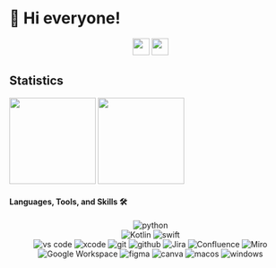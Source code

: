 # 👋 Hi everyone!

<div align="center">
    <a href="https://www.instagram.com/ileene.trinia/"><img src="https://img.shields.io/badge/Instagram-%23E4405F.svg?style=for-the-badge&logo=Instagram&logoColor=white" style="margin-bottom: 4px;" height="30px" target="_blank"></a>
    <a href="https://www.linkedin.com/in/ileene-trinia/"><img src="https://img.shields.io/badge/Linkedin-%230A66C2.svg?style=for-the-badge&logo=Linkedin&logoColor=white" style="margin-bottom: 4px;" height="30px" target="_blank"></a>
</div>

## Statistics

<div>
    <img height="154" src="https://github-readme-streak-stats.herokuapp.com/?user=daudhiyaa&theme=radical">
    <!-- <img height="154" src="https://github-readme-stats.vercel.app/api/top-langs/?username=daudhiyaa&layout=compact&&theme=radical&langs_count=8)](https://github.com/daudhiyaa"/> -->
    <img height="154" src="https://github-readme-stats.vercel.app/api?username=daudhiyaa&show_icons=true&theme=radical&count_private=true&include_all_commits=true&rank_icon=github"/>
</div>

#### Languages, Tools, and Skills 🛠

  <div align="center">
    <!-- Languages -->
    <img src="https://img.shields.io/badge/python-3776AB?style=for-the-badge&logo=python&logoColor=white" alt="python" />
    <br>
    <!-- Mobile -->
    <img src="https://img.shields.io/badge/kotlin-7F52FF?style=for-the-badge&logo=kotlin&logoColor=white" alt="Kotlin" />
    <img src="https://img.shields.io/badge/swift-F05138?style=for-the-badge&logo=swift&logoColor=white" alt="swift" />
    <br/>
    <!-- Tools -->
    <img src="https://img.shields.io/badge/vs%20code-007ACC?style=for-the-badge&logo=visual%20studio%20code&logoColor=white" alt="vs code" />
    <img src="https://img.shields.io/badge/xcode-147EFB?style=for-the-badge&logo=xcode&logoColor=white" alt="xcode" />
    <img src="https://img.shields.io/badge/Git-F05032?style=for-the-badge&logo=git&logoColor=white" alt="git" />
    <img src="https://img.shields.io/badge/GitHub-181717?style=for-the-badge&logo=github&logoColor=white" alt="github" />
    <img src="https://img.shields.io/badge/Jira-0052CC?style=for-the-badge&logo=jira&logoColor=white" alt="Jira" />
    <img src="https://img.shields.io/badge/Confluence-172B4D?style=for-the-badge&logo=confluence&logoColor=white" alt="Confluence" />
    <img src="https://img.shields.io/badge/Miro-4A8DFE?style=for-the-badge&logo=miro&logoColor=white" alt="Miro" />
    <img src="https://img.shields.io/badge/Google%20Workspace-4285F4?style=for-the-badge&logo=google%20workspace&logoColor=white" alt="Google Workspace" />
    <img src="https://img.shields.io/badge/figma-F24E1E?style=for-the-badge&logo=figma&logoColor=white" alt="figma" />
    <img src="https://img.shields.io/badge/canva-00C4CC?style=for-the-badge&logo=canva&logoColor=white" alt="canva" />
    <img src="https://img.shields.io/badge/macos-000000?style=for-the-badge&logo=macos&logoColor=white" alt="macos" />
    <img src="https://img.shields.io/badge/windows-0078D4?style=for-the-badge&logo=windows&logoColor=white" alt="windows" />
</div>
